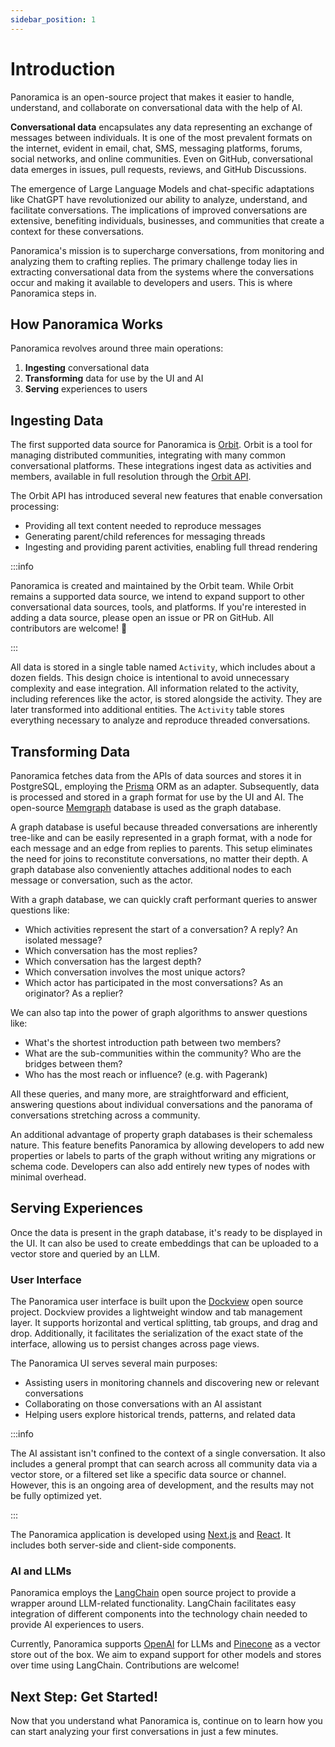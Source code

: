 ```yaml
---
sidebar_position: 1
---
```


# Introduction

Panoramica is an open-source project that makes it easier to handle, understand, and collaborate on conversational data with the help of AI.

**Conversational data** encapsulates any data representing an exchange of messages between individuals. It is one of the most prevalent formats on the internet, evident in email, chat, SMS, messaging platforms, forums, social networks, and online communities. Even on GitHub, conversational data emerges in issues, pull requests, reviews, and GitHub Discussions.

The emergence of Large Language Models and chat-specific adaptations like ChatGPT have revolutionized our ability to analyze, understand, and facilitate conversations. The implications of improved conversations are extensive, benefiting individuals, businesses, and communities that create a context for these conversations.

Panoramica's mission is to supercharge conversations, from monitoring and analyzing them to crafting replies. The primary challenge today lies in extracting conversational data from the systems where the conversations occur and making it available to developers and users. This is where Panoramica steps in.

## How Panoramica Works

Panoramica revolves around three main operations:

1. **Ingesting** conversational data
2. **Transforming** data for use by the UI and AI
3. **Serving** experiences to users

## Ingesting Data

The first supported data source for Panoramica is [Orbit](https://orbit.love/). Orbit is a tool for managing distributed communities, integrating with many common conversational platforms. These integrations ingest data as activities and members, available in full resolution through the [Orbit API](https://api.orbit.love/).

The Orbit API has introduced several new features that enable conversation processing:

- Providing all text content needed to reproduce messages
- Generating parent/child references for messaging threads
- Ingesting and providing parent activities, enabling full thread rendering

:::info

Panoramica is created and maintained by the Orbit team. While Orbit remains a supported data source, we intend to expand support to other conversational data sources, tools, and platforms. If you're interested in adding a data source, please open an issue or PR on GitHub. All contributors are welcome! :pray:

:::

All data is stored in a single table named `Activity`, which includes about a dozen fields. This design choice is intentional to avoid unnecessary complexity and ease integration. All information related to the activity, including references like the actor, is stored alongside the activity. They are later transformed into additional entities. The `Activity` table stores everything necessary to analyze and reproduce threaded conversations.

## Transforming Data

Panoramica fetches data from the APIs of data sources and stores it in PostgreSQL, employing the [Prisma](https://prisma.io/) ORM as an adapter. Subsequently, data is processed and stored in a graph format for use by the UI and AI. The open-source [Memgraph](https://memgraph.com/) database is used as the graph database.

A graph database is useful because threaded conversations are inherently tree-like and can be easily represented in a graph format, with a node for each message and an edge from replies to parents. This setup eliminates the need for joins to reconstitute conversations, no matter their depth. A graph database also conveniently attaches additional nodes to each message or conversation, such as the actor.

With a graph database, we can quickly craft performant queries to answer questions like:

- Which activities represent the start of a conversation? A reply? An isolated message?
- Which conversation has the most replies?
- Which conversation has the largest depth?
- Which conversation involves the most unique actors?
- Which actor has participated in the most conversations? As an originator? As a replier?

We can also tap into the power of graph algorithms to answer questions like:

- What's the shortest introduction path between two members?
- What are the sub-communities within the community? Who are the bridges between them?
- Who has the most reach or influence? (e.g. with Pagerank)

All these queries, and many more, are straightforward and efficient, answering questions about individual conversations and the panorama of conversations stretching across a community.

An additional advantage of property graph databases is their schemaless nature. This feature benefits Panoramica by allowing developers to add new properties or labels to parts of the graph without writing any migrations or schema code. Developers can also add entirely new types of nodes with minimal overhead.

## Serving Experiences

Once the data is present in the graph database, it's ready to be displayed in the UI. It can also be used to create embeddings that can be uploaded to a vector store and queried by an LLM.

### User Interface

The Panoramica user interface is built upon the [Dockview](https://dockview.dev/) open source project. Dockview provides a lightweight window and tab management layer. It supports horizontal and vertical splitting, tab groups, and drag and drop. Additionally, it facilitates the serialization of the exact state of the interface, allowing us to persist changes across page views.

The Panoramica UI serves several main purposes:

- Assisting users in monitoring channels and discovering new or relevant conversations
- Collaborating on those conversations with an AI assistant
- Helping users explore historical trends, patterns, and related data

:::info

The AI assistant isn't confined to the context of a single conversation. It also includes a general prompt that can search across all community data via a vector store, or a filtered set like a specific data source or channel. However, this is an ongoing area of development, and the results may not be fully optimized yet.

:::

The Panoramica application is developed using [Next.js](https://nextjs.org/) and [React](https://reactjs.org/). It includes both server-side and client-side components.

### AI and LLMs

Panoramica employs the [LangChain](https://langchain.com/) open source project to provide a wrapper around LLM-related functionality. LangChain facilitates easy integration of different components into the technology chain needed to provide AI experiences to users.

Currently, Panoramica supports [OpenAI](https://openai.com/) for LLMs and [Pinecone](https://www.pinecone.io/) as a vector store out of the box. We aim to expand support for other models and stores over time using LangChain. Contributions are welcome!

## Next Step: Get Started!

Now that you understand what Panoramica is, continue on to learn how you can start analyzing your first conversations in just a few minutes.
